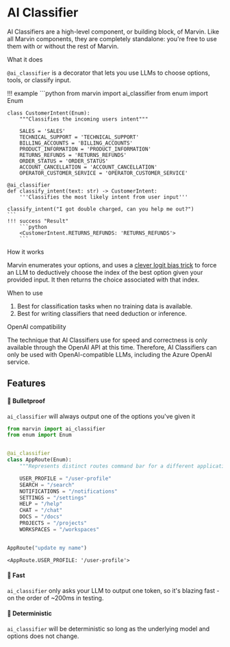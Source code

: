 # AI Classifier

AI Classifiers are a high-level component, or building block, of Marvin. Like all Marvin components, they are completely standalone: you're free to use them with or without the rest of Marvin.

<div class="admonition abstract">
  <p class="admonition-title">What it does</p>
  <p>
    <code>@ai_classifier</code> is a decorator that lets you use LLMs to choose options, tools, or classify input. 
  </p>
</div>

!!! example 
    ```python
    from marvin import ai_classifier
    from enum import Enum

    class CustomerIntent(Enum):
        """Classifies the incoming users intent"""

        SALES = 'SALES'
        TECHNICAL_SUPPORT = 'TECHNICAL_SUPPORT'
        BILLING_ACCOUNTS = 'BILLING_ACCOUNTS'
        PRODUCT_INFORMATION = 'PRODUCT_INFORMATION'
        RETURNS_REFUNDS = 'RETURNS_REFUNDS'
        ORDER_STATUS = 'ORDER_STATUS'
        ACCOUNT_CANCELLATION = 'ACCOUNT_CANCELLATION'
        OPERATOR_CUSTOMER_SERVICE = 'OPERATOR_CUSTOMER_SERVICE'

    @ai_classifier
    def classify_intent(text: str) -> CustomerIntent:
        '''Classifies the most likely intent from user input'''

    classify_intent("I got double charged, can you help me out?")
    ```
    !!! success "Result"
        ```python 
        <CustomerIntent.RETURNS_REFUNDS: 'RETURNS_REFUNDS'>
        ```



<div class="admonition info">
  <p class="admonition-title">How it works</p>
  <p>
    Marvin enumerates your options, and uses a <a href="https://twitter.com/AAAzzam/status/1669753721574633473">clever logit bias trick</a> to force an LLM to deductively choose the index of the best option given your provided input. It then returns the choice associated with that index.
  </p>
</div>

<div class="admonition tip">
  <p class="admonition-title">When to use</p>
  <p>
    <ol>
    <li> Best for classification tasks when no training data is available. 
    <li> Best for writing classifiers that need deduction or inference.
    </ol>
  </p>
</div>


<div class="admonition warning">
  <p class="admonition-title">OpenAI compatibility</p>
  <p> The technique that AI Classifiers use for speed and correctness is only available through the OpenAI API at this time. Therefore, AI Classifiers can only be used with OpenAI-compatible LLMs, including the Azure OpenAI service.
  </p>
</div>


## Features
#### 🚅 Bulletproof

`ai_classifier` will always output one of the options you've given it


```python
from marvin import ai_classifier
from enum import Enum


@ai_classifier
class AppRoute(Enum):
    """Represents distinct routes command bar for a different application"""

    USER_PROFILE = "/user-profile"
    SEARCH = "/search"
    NOTIFICATIONS = "/notifications"
    SETTINGS = "/settings"
    HELP = "/help"
    CHAT = "/chat"
    DOCS = "/docs"
    PROJECTS = "/projects"
    WORKSPACES = "/workspaces"


AppRoute("update my name")
```




    <AppRoute.USER_PROFILE: '/user-profile'>



#### 🏃 Fast

`ai_classifier` only asks your LLM to output one token, so it's blazing fast - on the order of ~200ms in testing.

#### 🫡 Deterministic

`ai_classifier` will be deterministic so long as the underlying model and options does not change.
